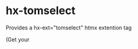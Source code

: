 # hx-tomselect

Provides a hx-ext="tomselect" htmx extention tag

(Get your <script> tag count back down to 0)

[V0.2 - this is under active development, is provided as it, and future releases *may* introduce large breaking changes]
[create a github pr/issue if you see any bugs/feature opportunities]


<a href="examples.html">See examples for a full list</a>

```html
<link href="https://cdn.jsdelivr.net/npm/tom-select@2.3.1/dist/css/tom-select.css" rel="stylesheet"/>
<script src="https://cdn.jsdelivr.net/npm/tom-select@2.3.1/dist/js/tom-select.complete.min.js"></script>
<script src="https://kiwikid.github.io/hx-tomselect/hx-tom-select.js"></script>
```

Example Usage:
```go
<select hx-ext="tomselect" ts-max-options="20" ts-remove-button-title="Remove this player" multiple>
		<option value="">N/A</option>
		<option value="">N/A</option>
		<option value = "1">Option 1</option>
		<option value = "2">Option 2</option>
</select>
```

Config Optionss are prefixed with a `ts-` and generally match TomSelect config options. If a non-valid key is found on an element a warning will be issued

After processing, one of three attributes will be added to each select box:

- tom-select-success - Tom Select was launch succesfully
- tom-select-warning - non-breaking error (e.g. tag name is no recognised)
- tom-select-error - Breaking error - (i.e. invalid TomConfig json in ts-raw-config)


hx-oob swaps works too (and was the main motivation for writing this extention)
```html
<div id="select-oob"> </div>
```

```html
<div hx-swap-oob="true" id="select-oob"> 
	<label>Options</label>
		<select
			hx-ext="tomselect"
			ts-max-options="20"
			ts-remove-button-title=""
			name="playerOfTheDay"
			class="mt-1 w-full border-gray-300  bg-white rounded-md shadow-sm focus:border-indigo-300 focus:ring focus:ring-indigo-200 focus:ring-opacity-50"
		>
			<option value="">N/A</option>
			<option value = "1">Option 1</option>
			<option value = "2">Option 2</option>
		</select>
	</div>
```



<a href="examples.html">See examples for a full list</a>